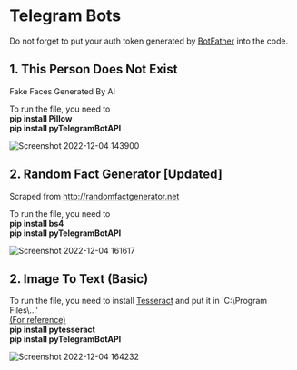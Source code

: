 # Telegram Bots
Do not forget to put your auth token generated by <a href="https://t.me/BotFather">BotFather</a> into the code.
<br>

## **1. This Person Does Not Exist**
Fake Faces Generated By AI

To run the file, you need to
<br>
<b>pip install Pillow</b>
<br>
<b>pip install pyTelegramBotAPI</b>


![Screenshot 2022-12-04 143900](https://user-images.githubusercontent.com/46349391/205482821-fe738bbd-7057-4fbd-9c8d-5db73e1ecf2d.png)


## **2. Random Fact Generator [Updated]**
Scraped from <a href="http://randomfactgenerator.net">http://randomfactgenerator.net</a>

To run the file, you need to
<br>
<b>pip install bs4</b>
<br>
<b>pip install pyTelegramBotAPI</b>


![Screenshot 2022-12-04 161617](https://user-images.githubusercontent.com/46349391/205486546-0aee254c-1cca-4599-bfa3-f6fbc069fcc3.png)


## **2. Image To Text (Basic)**

To run the file, you need to install <a href="https://github.com/UB-Mannheim/tesseract/wiki">Tesseract</a> and put it in 'C:\Program Files\\...'
<br>
<a href="https://stackoverflow.com/questions/46140485/tesseract-installation-in-windows">(For reference)</a>
<br>
<b>pip install pytesseract</b>
<br>
<b>pip install pyTelegramBotAPI</b>


![Screenshot 2022-12-04 164232](https://user-images.githubusercontent.com/46349391/205487254-76649586-eb77-4225-8594-e1ff0092e010.png)


